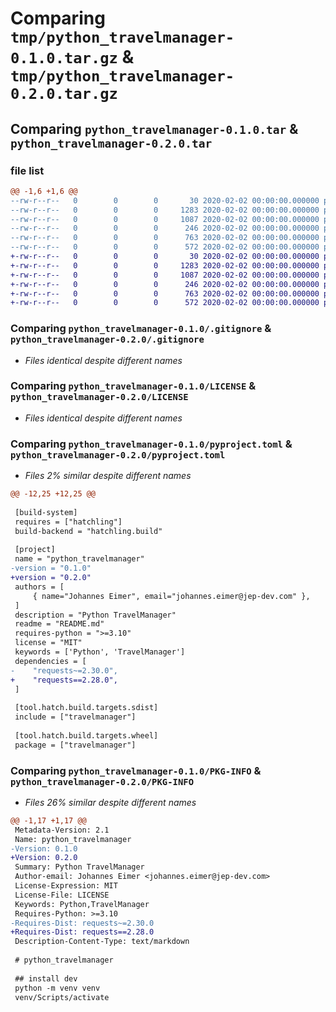 # Comparing `tmp/python_travelmanager-0.1.0.tar.gz` & `tmp/python_travelmanager-0.2.0.tar.gz`

## Comparing `python_travelmanager-0.1.0.tar` & `python_travelmanager-0.2.0.tar`

### file list

```diff
@@ -1,6 +1,6 @@
--rw-r--r--   0        0        0       30 2020-02-02 00:00:00.000000 python_travelmanager-0.1.0/travelmanager/__init__.py
--rw-r--r--   0        0        0     1283 2020-02-02 00:00:00.000000 python_travelmanager-0.1.0/.gitignore
--rw-r--r--   0        0        0     1087 2020-02-02 00:00:00.000000 python_travelmanager-0.1.0/LICENSE
--rw-r--r--   0        0        0      246 2020-02-02 00:00:00.000000 python_travelmanager-0.1.0/README.md
--rw-r--r--   0        0        0      763 2020-02-02 00:00:00.000000 python_travelmanager-0.1.0/pyproject.toml
--rw-r--r--   0        0        0      572 2020-02-02 00:00:00.000000 python_travelmanager-0.1.0/PKG-INFO
+-rw-r--r--   0        0        0       30 2020-02-02 00:00:00.000000 python_travelmanager-0.2.0/travelmanager/__init__.py
+-rw-r--r--   0        0        0     1283 2020-02-02 00:00:00.000000 python_travelmanager-0.2.0/.gitignore
+-rw-r--r--   0        0        0     1087 2020-02-02 00:00:00.000000 python_travelmanager-0.2.0/LICENSE
+-rw-r--r--   0        0        0      246 2020-02-02 00:00:00.000000 python_travelmanager-0.2.0/README.md
+-rw-r--r--   0        0        0      763 2020-02-02 00:00:00.000000 python_travelmanager-0.2.0/pyproject.toml
+-rw-r--r--   0        0        0      572 2020-02-02 00:00:00.000000 python_travelmanager-0.2.0/PKG-INFO
```

### Comparing `python_travelmanager-0.1.0/.gitignore` & `python_travelmanager-0.2.0/.gitignore`

 * *Files identical despite different names*

### Comparing `python_travelmanager-0.1.0/LICENSE` & `python_travelmanager-0.2.0/LICENSE`

 * *Files identical despite different names*

### Comparing `python_travelmanager-0.1.0/pyproject.toml` & `python_travelmanager-0.2.0/pyproject.toml`

 * *Files 2% similar despite different names*

```diff
@@ -12,25 +12,25 @@
 
 [build-system]
 requires = ["hatchling"]
 build-backend = "hatchling.build"
 
 [project]
 name = "python_travelmanager"
-version = "0.1.0"
+version = "0.2.0"
 authors = [
     { name="Johannes Eimer", email="johannes.eimer@jep-dev.com" },
 ]
 description = "Python TravelManager"
 readme = "README.md"
 requires-python = ">=3.10"
 license = "MIT"
 keywords = ['Python', 'TravelManager']
 dependencies = [
-    "requests~=2.30.0",
+    "requests==2.28.0",
 ]
 
 [tool.hatch.build.targets.sdist]
 include = ["travelmanager"]
 
 [tool.hatch.build.targets.wheel]
 package = ["travelmanager"]
```

### Comparing `python_travelmanager-0.1.0/PKG-INFO` & `python_travelmanager-0.2.0/PKG-INFO`

 * *Files 26% similar despite different names*

```diff
@@ -1,17 +1,17 @@
 Metadata-Version: 2.1
 Name: python_travelmanager
-Version: 0.1.0
+Version: 0.2.0
 Summary: Python TravelManager
 Author-email: Johannes Eimer <johannes.eimer@jep-dev.com>
 License-Expression: MIT
 License-File: LICENSE
 Keywords: Python,TravelManager
 Requires-Python: >=3.10
-Requires-Dist: requests~=2.30.0
+Requires-Dist: requests==2.28.0
 Description-Content-Type: text/markdown
 
 # python_travelmanager
 
 ## install dev
 python -m venv venv
 venv/Scripts/activate
```

